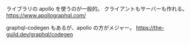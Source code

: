 ライブラリの apollo を使うのが一般的。
クライアントもサーバーも作れる。
https://www.apollographql.com/

graphql-codegen もあるが、apollo の方がメジャー。
https://the-guild.dev/graphql/codegen
